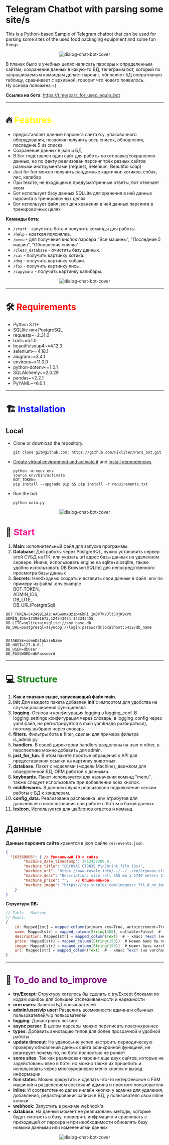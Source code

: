 # Telegram Chatbot with parsing some site/s

This is a Python-based Sample of Telegram chatbot that can be used for parsing some sites of the used food packaging equipment and some fun things

<p align="center">
<img src="https://xakep.ru/wp-content/uploads/2015/09/botFather-telegram-site.png" alt="dialog-chat-bot-cover" border="0" ></a>
</p>


В планах было в учебных целях написать парсеры к определенным сайтам, сохранение данных в какую-то БД, телеграмм бот, который по запрашиваемым командам делает парсинг, обновляет БД оперативную таблицу, сравнивает с архивной, говорит что нового появилось. 
<br>Ну основа положена =)<br>


**Ссылка на бота**: https://t.me/pars_for_used_equip_bot

___

# 🔥 <span style="color:yellow">Features</span>

- предоставляет данные парсинга сайта б.у. упаковочного оборудования, позволяя получить весь список, обновления, последние 5 из списка 
- Сохранение данных в json и БД
- В Бот подставлен один сайт для работы по отправке/сохранению данных, но по факту реализован парсинг трёх разных сайтов разными инструментами (request, Selenium, Beautiful soap)
- Just for fun можно получить рандомные картинки: котиков, собак, лис, капибар
- При тексте, не входящем в предусмотренные ответы, бот отвечает эхом
- Бот использует базу данных SQLLite для хранения в ней данных парсинга в тренировочных целях
- Бот использует файл json для хранения в ней данных парсинга в тренировочных целях

**Команды бота**:

 - `/start` - запустить бота и получить команды для работы.
 - `/help` - краткая пояснялка.
 - `/menu` - для получения кнопок парсера "Все машины", "Последние 5 машин", "Обновления списка".
 - `/clear_database` - очистить базу данных.
 - `/cat` - получить картинку котика.
 - `/dog` - получить картинку собаки.
 - `/fox` - получить картинку лисы.
 - `/capybara` - получить картинку капибары.

<p align="center">
<img src="https://cdn.sites.admitad.ru/www.admitad.ru/2023/08/admitad-bot-blog.png" alt="dialog-chat-bot-cover" border="0" ></a>
</p>

___

# 🛠️ <span style="color:red">Requirements</span>

- Python 3.11+
- SQLlite или PostgreSQL
- requests~=2.31.0
- lxml~=5.1.0
- beautifulsoup4~=4.12.3
- selenium~=4.18.1
- aiogram~=3.4.1
- environs~=11.0.0
- python-dotenv~=1.0.1
- SQLAlchemy~=2.0.29
- pandas~=2.2.1
- PyYAML~=6.0.1

___
# 🏗️ <span style="color:blue">Installation</span>

## Local

- Clone or download the repository.

    ```
    git clone git@github.com: https://github.com/Fixliter/Pars_bot.git
    ```

- [Create virtual environment and activate it](https://packaging.python.org/en/latest/guides/installing-using-pip-and-virtual-environments/#creating-a-virtual-environment) and [install dependencies](https://packaging.python.org/en/latest/guides/installing-using-pip-and-virtual-environments/#using-requirements-files).

    ```
    python -m venv env
    source env/bin/activate
    BOT_TOKEN=
    pip install --upgrade pip && pip install -r requirements.txt
    ```
- Run the bot.

    ```
    python main.py
    ```
  

<p align="center">
<img src="https://encrypted-tbn0.gstatic.com/images?q=tbn:ANd9GcSx5cB4IRqqUuvdtpyY9mTXOj-SAtRZwag39zt0gUJ8hXAXZPhNaCk9mCaMR9Qio5-Hnkg&usqp=CAU" alt="dialog-chat-bot-cover" border="0" ></a>
</p>  

# 🏃  <span style="color:deeppink">Start</span>

1. **Main**: исполнительный файл для запуска программы.
2. **Database**: Для работы через PostgreSQL, нужно установить сервер этой СУБД на ПК, или указать url адрес базы данных на удаленном сервере. Иначе, использовать engine на sqlite+aiosqlite, также удобно использовать DB Browser(SQLite) для непосредственного просмотра базы данных
3. **Secrets**: Необходимо создать и вставить свои данные в файл .env по примеру из файла .env.example 
<br>BOT_TOKEN,<br>ADMIN_IDS, <br>DB_LITE, <br>DB_URL(PostgreSql)<br>
```
BOT_TOKEN=5424991242:AAGwomxQz1p46bRi_2m3V7kvJlt5RjK9xr0
ADMIN_IDS=173901673,124543434,143343455
DB_LITE=sqlite+aiosqlite:///my_base.db
DB_URL=postgresql+asyncpg://login:password@localhost:5432/db_name


DATABASE=someDatabaseName
DB_HOST=127.0.0.1
DB_USER=dbUser
DB_PASSWORD=dbPassword
```
___
# 💻 <span style="color:green">Structure</span>

1. **Как и сказано выше, запускающий файл main.**
2. **__init__** Для каждого пакета добавлен __init__ с импортом для удобства на случай расширения функционала
3. **logging.** Основа и конфигурация logging в logging_conf. В logging_settings конфигурация через словарь, в logging_config через yaml файл, но регистрируется в main yaml(надо разбираться), поэтому выбрано через словарь
4. **filters.** Фильтры бота в filter, сделан для примера фильтра is_admin.py
5. **handlers.** В своей директории handlers разделены на user и other, в перспективе можно добавить для admin. 
6. **just_for_fun.** В этом пакете простые обращения к API для предоставления ссылки на картинку животных. 
6. **database.** Пакет с моделями (модель Machine), движком для определенной БД, ORM работой с данными. 
6. **keyboards.** Пакет используется для назначения команд "menu", также следует использовать при добавлении всех кнопок.
6. **middlewares.** В данном случае реализовано подключение сессии работы с БД к хэндлерам.
6. **config_data.** Реализована распаковка .env атрибутов для дальнейшего использования при работе с ботом и базой данных.
6. **lexicon.** Используется для шаблонов ответов и команд.
    

# Данные

**Данные парсинга сайта** хранятся в json файле `res/events.json`.

```json
{
  "163569866": { // Уникальный ID с сайта
        "machine_date_timestamp": 1712437200.0,
        "machine_title": "CRYOVAC CT303E P\nShrink film (3x)",
        "machine_url": "https://www.resale.info/../../../en/cryovac-ct303e-p-shrink-film-3x/No-163569866",
        "machine_desc": "Description: size roll 355 mm x 1740 meters 11 micron weight per roll\nis 14 kg delivered in original packaging Approx. Onsite Dimension. (l\nx w x h): 800 x 600 x 450 mm, weight approx.: 42 kg�... more information",
        "machine_price": "",   // Опциональное
        "machine_image": "https://res.surplex.com/images/c_fit,d_no_image.png,f_auto,fl_progressive,h_300,q_auto,w_465/i_06869811/CRYOVAC_CT303E_P_Shrink_film_3x_CRYOVAC_CT303E_P.jpg" // Опциональное
    }
}
```



**Структура DB:**

```js
// Table - Machine 
// Model:
{
    id: Mapped[int] = mapped_column(primary_key=True, autoincrement=True)  # - первичный ключ с автоинкрементом
    name: Mapped[str] = mapped_column(String(300), nullable=False)  # - не может быть пустым и более 300 символов
    description: Mapped[str] = mapped_column(Text)  # - класс Текст (не varchar), в котором может быть большой текст
    price: Mapped[str] = mapped_column(String(150))  # можно было бы парсить до float и mapped_column(Float(asdecimal=True), nullable=False)
    image: Mapped[str] = mapped_column(String(150))  # может быть varchar
    url: Mapped[str] = mapped_column(Text)  # - класс Текст (не varchar), в котором может быть большой текст
}
```
***
# 🙇 <span style="color:purple">To_do and to_improve</span>

- **try/Except**: Структуру хотелось бы сделать с try/Except блоками по кодам ошибок для большей отслеживаемости и надежности
- **orm users**: Завести БД пользователей
- **admin/user/vip user**: Разделить возможности админа и обычных пользователей/vip пользователей
- **logging**: Донастроить логгинг
- **async parser**: В целом парсеры можно переписать поасинхроннее
- **types**: Добавить аннотацию типов для более прозрачной и удобной работы
- **update timeout**: Не удалось/не успел настроить периодическую проверку обновлений данных сайта асинхронной функцией, не реагирует почему-то, но бота полностью не роняет
- **some sites**: Так как реализован парсинг еще двух сайтов, которые не задейстованы явно в боте, но можно также их прицепить и использовать через многоуровневое меню кнопок и вывод информации
- **fsm states**: Можно докрутить и сделать что-то интерфейсное с FSM машиной и разделением состояний админа и простого пользователя
- **inline**: И соответстенно далее инлайн кнопки у админа для удаления, добавления, редактирования записи в БД, у пользователя свои inline кнопки
- **webhook**: Запустить в режиме webhook'а
- **database**: На данный момент не реализованы методы, которые будут смотреть в базу, проверять инфрмацию и сравнивать с приходящей от парсера и при необходимости обновлять базу новыми данными или изменениями данных


<p align="center">
<img src="https://encrypted-tbn0.gstatic.com/images?q=tbn:ANd9GcSEHPlHYmRKamBgcvcJQEu9A2P8ZRlLvrkpRg&s" alt="dialog-chat-bot-cover" border="0" ></a>
</p>